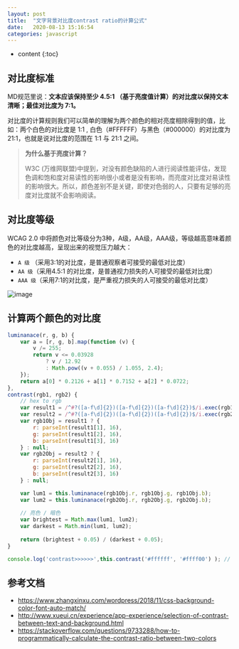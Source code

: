```yaml
---
layout: post
title:  "文字背景对比度contrast ratio的计算公式"
date:   2020-08-13 15:16:54
categories: javascript
---
```


* content
{:toc}


## 对比度标准
MD规范里说：**文本应该保持至少 4.5:1 （基于亮度值计算）的对比度以保持文本清晰；最佳对比度为 7:1。**

对比度的计算规则我们可以简单的理解为两个颜色的相对亮度相除得到的值，比如：两个白色的对比度是 1:1 , 白色（#FFFFFF）与黑色（#000000）的对比度为 21:1，也就是说对比度的范围在 1:1 与 21:1 之间。

> **为什么基于亮度计算？**
> 
> W3C (万维网联盟)中提到，对没有颜色缺陷的人进行阅读性能评估，发现色调和饱和度对易读性的影响很小或者是没有影响，而亮度对比度对易读性的影响很大。所以，颜色差别不是关键，即使对色弱的人，只要有足够的亮度对比度就不会影响阅读。


## 对比度等级

WCAG 2.0 中将颜色对比等级分为3种，A级，AA级，AAA级，等级越高意味着颜色的对比度越高，呈现出来的视觉压力越大：

- `A 级` （采用3:1的对比度，是普通观察者可接受的最低对比度）
- `AA 级`（采用4.5:1 的对比度，是普通视力损失的人可接受的最低对比度）
- `AAA 级`（采用7:1的对比度，是严重视力损失的人可接受的最低对比度）

![image](https://user-images.githubusercontent.com/23518990/90106067-76ac3500-dd79-11ea-866d-58bfa6b429b0.png)



## 计算两个颜色的对比度

```javascript
luminanace(r, g, b) {
    var a = [r, g, b].map(function (v) {
        v /= 255;
        return v <= 0.03928
            ? v / 12.92
            : Math.pow((v + 0.055) / 1.055, 2.4);
    });
    return a[0] * 0.2126 + a[1] * 0.7152 + a[2] * 0.0722;
},
contrast(rgb1, rgb2) {
    // hex to rgb
    var result1 = /^#?([a-f\d]{2})([a-f\d]{2})([a-f\d]{2})$/i.exec(rgb1);
    var result2 = /^#?([a-f\d]{2})([a-f\d]{2})([a-f\d]{2})$/i.exec(rgb2);
    var rgb1Obj = result1 ? {
        r: parseInt(result1[1], 16),
        g: parseInt(result1[2], 16),
        b: parseInt(result1[3], 16)
    } : null;
    var rgb2Obj = result2 ? {
        r: parseInt(result2[1], 16),
        g: parseInt(result2[2], 16),
        b: parseInt(result2[3], 16)
    } : null;

    var lum1 = this.luminanace(rgb1Obj.r, rgb1Obj.g, rgb1Obj.b);
    var lum2 = this.luminanace(rgb2Obj.r, rgb2Obj.g, rgb2Obj.b);
    
    // 亮色 / 暗色
    var brightest = Math.max(lum1, lum2);
    var darkest = Math.min(lum1, lum2);
    
    return (brightest + 0.05) / (darkest + 0.05);
}

console.log('contrast>>>>>>',this.contrast('#ffffff', '#ffff00') ); // 1.0738392309265699
```


## 参考文档
- https://www.zhangxinxu.com/wordpress/2018/11/css-background-color-font-auto-match/
- http://www.xueui.cn/experience/app-experience/selection-of-contrast-between-text-and-background.html
- https://stackoverflow.com/questions/9733288/how-to-programmatically-calculate-the-contrast-ratio-between-two-colors
